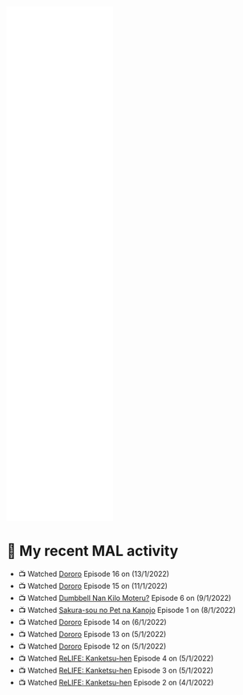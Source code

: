 ![Metrics](https://github.com/noxan-dev/noxan-dev/blob/main/github-metrics.svg)

# 🌸 My recent MAL activity

<!-- MAL_ACTIVITY:start -->

- 📺 Watched [Dororo](https://myanimelist.net/anime/37520) Episode 16 on (13/1/2022)
- 📺 Watched [Dororo](https://myanimelist.net/anime/37520) Episode 15 on (11/1/2022)
- 📺 Watched [Dumbbell Nan Kilo Moteru?](https://myanimelist.net/anime/39026) Episode 6 on (9/1/2022)
- 📺 Watched [Sakura-sou no Pet na Kanojo](https://myanimelist.net/anime/13759) Episode 1 on (8/1/2022)
- 📺 Watched [Dororo](https://myanimelist.net/anime/37520) Episode 14 on (6/1/2022)
- 📺 Watched [Dororo](https://myanimelist.net/anime/37520) Episode 13 on (5/1/2022)
- 📺 Watched [Dororo](https://myanimelist.net/anime/37520) Episode 12 on (5/1/2022)
- 📺 Watched [ReLIFE: Kanketsu-hen](https://myanimelist.net/anime/35466) Episode 4 on (5/1/2022)
- 📺 Watched [ReLIFE: Kanketsu-hen](https://myanimelist.net/anime/35466) Episode 3 on (5/1/2022)
- 📺 Watched [ReLIFE: Kanketsu-hen](https://myanimelist.net/anime/35466) Episode 2 on (4/1/2022)

<!-- MAL_ACTIVITY:end -->

